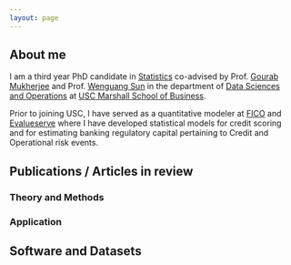```yaml
---
layout: page
---
```


## About me

I am a third year PhD candidate in [Statistics](http://www-bcf.usc.edu/~gareth/StatGroup/) co-advised by Prof. [Gourab Mukherjee](https://gmukherjee.github.io/) and Prof. [Wenguang Sun](http://www-bcf.usc.edu/~wenguans/) in the department of [Data Sciences and Operations](https://www.marshall.usc.edu/departments/data-sciences-and-operations) at [USC Marshall School of Business](https://www.marshall.usc.edu/).

Prior to joining USC, I have served as a quantitative modeler at [FICO](http://www.fico.com) and [Evalueserve](http://www.evalueserve.com) where I have developed statistical models for credit scoring and for estimating banking regulatory capital pertaining to Credit and Operational risk events.  

## Publications / Articles in review

### Theory and Methods

### Application


## Software and Datasets

